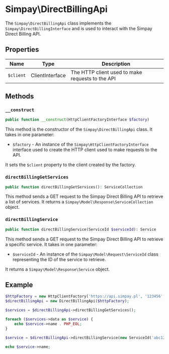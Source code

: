 # Simpay\DirectBillingApi

The `Simpay\DirectBillingApi` class implements the `Simpay\DirectBillingInterface` and is used to interact with the Simpay Direct Billing API.

## Properties

| Name | Type | Description |
|------|------|-------------|
| `$client` | ClientInterface | The HTTP client used to make requests to the API |

## Methods

### `__construct`

```php
public function __construct(HttpClientFactoryInterface $factory)
```

This method is the constructor of the `Simpay\DirectBillingApi` class. It takes in one parameter:

* `$factory` - An instance of the `Simpay\HttpClientFactoryInterface` interface used to create the HTTP client used to make requests to the API.

It sets the `$client` property to the client created by the factory.

### `directBillingGetServices`

```php
public function directBillingGetServices(): ServiceCollection
```

This method sends a GET request to the Simpay Direct Billing API to retrieve a list of services. It returns a `Simpay\Model\Response\ServiceCollection` object.

### `directBillingService`

```php
public function directBillingService(ServiceId $serviceId): Service
```

This method sends a GET request to the Simpay Direct Billing API to retrieve a specific service. It takes in one parameter:

* `$serviceId` - An instance of the `Simpay\Model\Request\ServiceId` class representing the ID of the service to retrieve.

It returns a `Simpay\Model\Response\Service` object.

## Example

```php
$httpFactory = new HttpClientFactory('https://api.simpay.pl', '123456', 'qwerty');
$directBillingApi = new DirectBillingApi($httpFactory);

$services = $directBillingApi->directBillingGetServices();

foreach ($services->data as $service) {
    echo $service->name . PHP_EOL;
}

$service = $directBillingApi->directBillingService(new ServiceId('abc123'));

echo $service->name;
```
